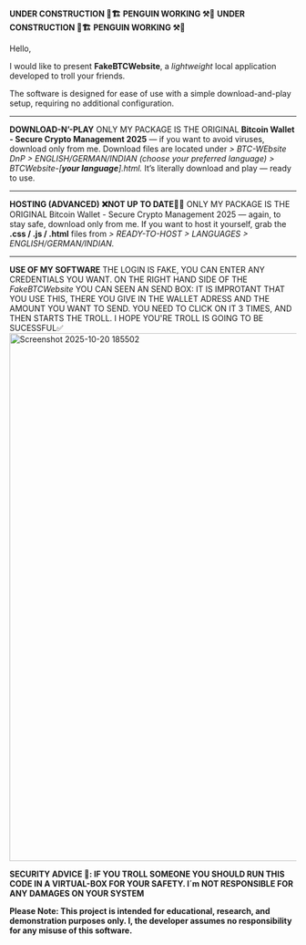**UNDER CONSTRUCTION 👷🏗️** **PENGUIN WORKING ⚒️🐧** **UNDER CONSTRUCTION 👷🏗️** **PENGUIN WORKING ⚒️🐧**


Hello,

I would like to present **FakeBTCWebsite**, a *lightweight* local application developed to troll your friends.

The software is designed for ease of use with a simple download-and-play setup, requiring no additional configuration.

________________________________________________
**DOWNLOAD-N’-PLAY**
ONLY MY PACKAGE IS THE ORIGINAL **Bitcoin Wallet - Secure Crypto Management 2025** — if you want to avoid viruses, download only from me.
Download files are located under 
*> BTC-WEbsite DnP > ENGLISH/GERMAN/INDIAN (choose your preferred language) > BTCWebsite-[**your language**].html.*
It’s literally download and play — ready to use.

________________________________________________

**HOSTING (ADVANCED)** **❌NOT UP TO DATE🙅‍♂️**
ONLY MY PACKAGE IS THE ORIGINAL Bitcoin Wallet - Secure Crypto Management 2025 — again, to stay safe, download only from me.
If you want to host it yourself, grab the **.css / .js / .html** files from
*> READY-TO-HOST > LANGUAGES > ENGLISH/GERMAN/INDIAN.*

________________________________________________

**USE OF MY SOFTWARE**
THE LOGIN IS FAKE, YOU CAN ENTER ANY CREDENTIALS YOU WANT. ON THE RIGHT HAND SIDE OF THE *FakeBTCWebsite* YOU CAN SEEN AN SEND BOX: IT IS IMPROTANT THAT YOU USE THIS, THERE YOU GIVE IN THE WALLET ADRESS AND THE AMOUNT YOU WANT  TO SEND. YOU NEED TO CLICK ON IT 3 TIMES, AND THEN STARTS THE TROLL. I HOPE YOU'RE TROLL IS GOING TO BE SUCESSFUL✅
<img width="1473" height="926" alt="Screenshot 2025-10-20 185502" src="https://github.com/user-attachments/assets/1c3e1f61-9041-4ccc-9c95-d3bc114e1942" />




**SECURITY ADVICE 🚨: IF YOU TROLL SOMEONE YOU SHOULD RUN THIS CODE IN A VIRTUAL-BOX FOR YOUR SAFETY. I´m NOT RESPONSIBLE FOR ANY DAMAGES ON YOUR SYSTEM**

**Please Note: This project is intended for educational, research, and demonstration purposes only. I, the developer assumes no responsibility for any misuse of this software.**

